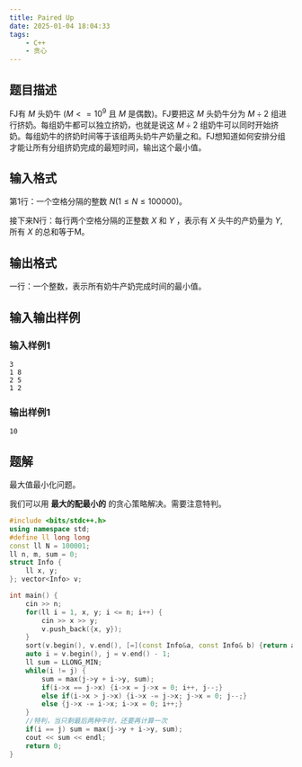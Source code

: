 ```yaml
---
title: Paired Up
date: 2025-01-04 18:04:33
tags:
    - C++
    - 贪心
---
```


## 题目描述

FJ有 $M$ 头奶牛 ($M <= 10^9$ 且 $M$ 是偶数)。FJ要把这 $M$ 头奶牛分为 $M \div 2$ 组进行挤奶。每组奶牛都可以独立挤奶，也就是说这 $M \div 2$ 组奶牛可以同时开始挤奶。每组奶牛的挤奶时间等于该组两头奶牛产奶量之和。FJ想知道如何安排分组才能让所有分组挤奶完成的最短时间，输出这个最小值。

## 输入格式

第1行：一个空格分隔的整数 $N(1 \leq N \leq 100000)$。

接下来N行：每行两个空格分隔的正整数 $X$ 和 $Y$ ，表示有 $X$ 头牛的产奶量为 $Y$, 所有 $X$ 的总和等于M。

## 输出格式

一行：一个整数，表示所有奶牛产奶完成时间的最小值。

## 输入输出样例

### 输入样例1

```
3
1 8
2 5
1 2
```

### 输出样例1

```
10
```

## 题解

最大值最小化问题。

我们可以用 __最大的配最小的__ 的贪心策略解决。需要注意特判。

```c++
#include <bits/stdc++.h>
using namespace std;
#define ll long long
const ll N = 100001;
ll n, m, sum = 0;
struct Info {
    ll x, y;
}; vector<Info> v;

int main() {
    cin >> n;
    for(ll i = 1, x, y; i <= n; i++) {
        cin >> x >> y;
        v.push_back({x, y});
    }
    sort(v.begin(), v.end(), [=](const Info&a, const Info& b) {return a.y < b.y;});
    auto i = v.begin(), j = v.end() - 1;
    ll sum = LLONG_MIN;
    while(i != j) {
        sum = max(j->y + i->y, sum);
        if(i->x == j->x) {i->x = j->x = 0; i++, j--;}
        else if(i->x > j->x) {i->x -= j->x; j->x = 0; j--;}
        else {j->x -= i->x; i->x = 0; i++;}
    }
    //特判，当只剩最后两种牛时，还要再计算一次
    if(i == j) sum = max(j->y + i->y, sum);
    cout << sum << endl;
    return 0;
}
```